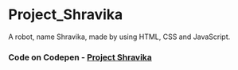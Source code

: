 # Project_Shravika
A robot, name Shravika, made by using HTML, CSS and JavaScript.

### Code on Codepen - [Project Shravika](https://codepen.io/shekhar4nov/pen/YzpqppQ?editors=0100)
